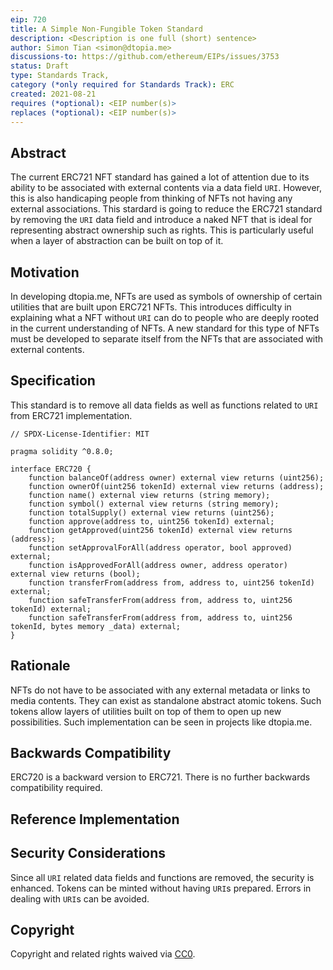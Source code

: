 ```yaml
---
eip: 720
title: A Simple Non-Fungible Token Standard
description: <Description is one full (short) sentence>
author: Simon Tian <simon@dtopia.me>
discussions-to: https://github.com/ethereum/EIPs/issues/3753
status: Draft
type: Standards Track,
category (*only required for Standards Track): ERC
created: 2021-08-21
requires (*optional): <EIP number(s)>
replaces (*optional): <EIP number(s)>
---
```


## Abstract
The current ERC721 NFT standard has gained a lot of attention due to its ability to be associated with external contents via a data field `URI`. However, this is also handicaping people from thinking of NFTs not having any external associations. This 
stardard is going to reduce the ERC721 standard by removing the `URI` data field and introduce a naked NFT that is ideal for representing abstract ownership such as rights. This is particularly useful when a layer of abstraction can be built on top of it.

## Motivation
In developing dtopia.me, NFTs are used as symbols of ownership of certain utilities that are built upon ERC721 NFTs. This introduces difficulty in explaining what a NFT without `URI` can do to people who are deeply rooted in the current understanding of NFTs.
A new standard for this type of NFTs must be developed to separate itself from the NFTs that are associated with external contents.

## Specification
This standard is to remove all data fields as well as functions related to `URI` from ERC721 implementation.

```
// SPDX-License-Identifier: MIT

pragma solidity ^0.8.0;

interface ERC720 {
    function balanceOf(address owner) external view returns (uint256);
    function ownerOf(uint256 tokenId) external view returns (address);
    function name() external view returns (string memory);
    function symbol() external view returns (string memory);
    function totalSupply() external view returns (uint256);
    function approve(address to, uint256 tokenId) external;
    function getApproved(uint256 tokenId) external view returns (address);
    function setApprovalForAll(address operator, bool approved) external;
    function isApprovedForAll(address owner, address operator) external view returns (bool);
    function transferFrom(address from, address to, uint256 tokenId) external;
    function safeTransferFrom(address from, address to, uint256 tokenId) external;
    function safeTransferFrom(address from, address to, uint256 tokenId, bytes memory _data) external;
}
```
## Rationale
NFTs do not have to be associated with any external metadata or links to media contents. They can exist as standalone abstract atomic tokens. Such tokens allow layers of utilities built on top of them to open up new possibilities.
Such implementation can be seen in projects like dtopia.me.

## Backwards Compatibility
ERC720 is a backward version to ERC721. There is no further backwards compatibility required.

## Reference Implementation

## Security Considerations
Since all `URI` related data fields and functions are removed, the security is enhanced. Tokens can be minted without having `URI`s prepared. Errors in dealing with `URI`s can be avoided.

## Copyright
Copyright and related rights waived via [CC0](https://creativecommons.org/publicdomain/zero/1.0/).
